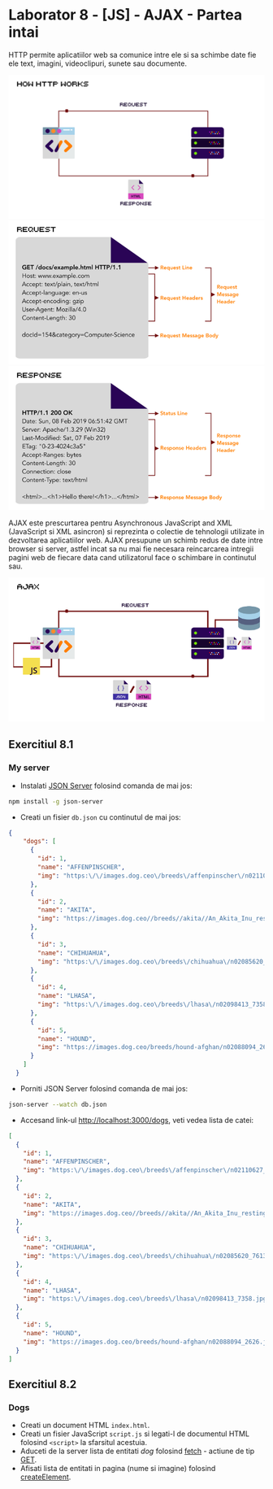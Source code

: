 # Laborator 8 - [JS] - AJAX - Partea intai

HTTP permite aplicatiilor web sa comunice intre ele si sa schimbe date fie ele text, imagini, videoclipuri, sunete sau documente.

![HTTP](http.png)
![HTTP](http-request.png)
![HTTP](http-response.png)

AJAX este prescurtarea pentru Asynchronous JavaScript and XML (JavaScript si XML asincron) si reprezinta o colectie de tehnologii utilizate in dezvoltarea aplicatiilor web. AJAX presupune un schimb redus de date intre browser si server, astfel incat sa nu mai fie necesara reincarcarea intregii pagini web de fiecare data cand utilizatorul face o schimbare in continutul sau.

![Ajax](AJAX.png)

## Exercitiul 8.1

### My server

- Instalati [JSON Server](https://github.com/typicode/json-server) folosind comanda de mai jos:

```bash
npm install -g json-server
```

- Creati un fisier `db.json` cu continutul de mai jos:

```json
{
    "dogs": [
      {
        "id": 1,
        "name": "AFFENPINSCHER",
        "img": "https:\/\/images.dog.ceo\/breeds\/affenpinscher\/n02110627_8099.jpg"
      },
      {
        "id": 2,
        "name": "AKITA",
        "img": "https://images.dog.ceo//breeds//akita//An_Akita_Inu_resting.jpg"
      },
      {
        "id": 3,
        "name": "CHIHUAHUA",
        "img": "https:\/\/images.dog.ceo\/breeds\/chihuahua\/n02085620_7613.jpg"
      },
      {
        "id": 4,
        "name": "LHASA",
        "img": "https:\/\/images.dog.ceo\/breeds\/lhasa\/n02098413_7358.jpg"
      },
      {
        "id": 5,
        "name": "HOUND",
        "img": "https://images.dog.ceo/breeds/hound-afghan/n02088094_2626.jpg"
      }
    ]
  }
```

- Porniti JSON Server folosind comanda de mai jos:

```bash
json-server --watch db.json
```

- Accesand link-ul [http://localhost:3000/dogs](http://localhost:3000/dogs), veti vedea lista de catei:

```json
[
  {
    "id": 1,
    "name": "AFFENPINSCHER",
    "img": "https:\/\/images.dog.ceo\/breeds\/affenpinscher\/n02110627_8099.jpg"
  },
  {
    "id": 2,
    "name": "AKITA",
    "img": "https://images.dog.ceo//breeds//akita//An_Akita_Inu_resting.jpg"
  },
  {
    "id": 3,
    "name": "CHIHUAHUA",
    "img": "https:\/\/images.dog.ceo\/breeds\/chihuahua\/n02085620_7613.jpg"
  },
  {
    "id": 4,
    "name": "LHASA",
    "img": "https:\/\/images.dog.ceo\/breeds\/lhasa\/n02098413_7358.jpg"
  },
  {
    "id": 5,
    "name": "HOUND",
    "img": "https://images.dog.ceo/breeds/hound-afghan/n02088094_2626.jpg"
  }
]
```

## Exercitiul 8.2

### Dogs

- Creati un document HTML `index.html`.
- Creati un fisier JavaScript `script.js` si legati-l de documentul HTML folosind `<script>` la sfarsitul acestuia.
- Aduceti de la server lista de entitati _dog_ folosind [fetch](https://developers.google.com/web/updates/2015/03/introduction-to-fetch) - actiune de tip [GET](https://spring.io/understanding/REST#get).
- Afisati lista de entitati in pagina (nume si imagine) folosind [createElement](https://developer.mozilla.org/en-US/docs/Web/API/Document/createElement).
